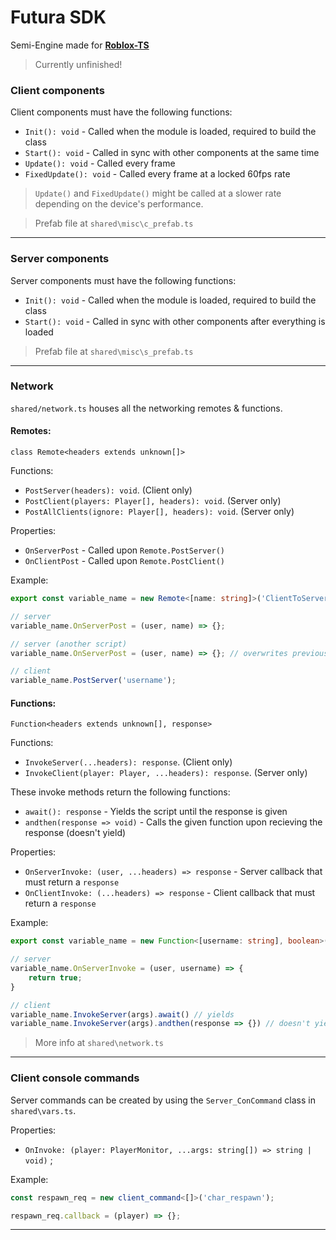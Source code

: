 # Futura SDK

Semi-Engine made for [**Roblox-TS**](https://roblox-ts.com/)
> Currently unfinished!

### Client components

Client components must have the following functions:

- `Init(): void` - Called when the module is loaded, required to build the class
- `Start(): void` - Called in sync with other components at the same time
- `Update(): void` - Called every frame
- `FixedUpdate(): void` - Called every frame at a locked 60fps rate

> `Update()` and `FixedUpdate()` might be called at a slower rate depending on the device's performance.

> Prefab file at `shared\misc\c_prefab.ts`

---

### Server components

Server components must have the following functions:

- `Init(): void` - Called when the module is loaded, required to build the class
- `Start(): void` - Called in sync with other components after everything is loaded

> Prefab file at `shared\misc\s_prefab.ts`

---

### Network

`shared/network.ts` houses all the networking remotes & functions.

#### Remotes:
`class Remote<headers extends unknown[]>`

Functions:
- `PostServer(headers): void`. (Client only)
- `PostClient(players: Player[], headers): void`. (Server only)
- `PostAllClients(ignore: Player[], headers): void`. (Server only)

Properties:
- `OnServerPost` - Called upon `Remote.PostServer()`
- `OnClientPost` - Called upon `Remote.PostClient()`

Example:

```ts
export const variable_name = new Remote<[name: string]>('ClientToServer');

// server
variable_name.OnServerPost = (user, name) => {};

// server (another script)
variable_name.OnServerPost = (user, name) => {}; // overwrites previous definition

// client
variable_name.PostServer('username');
```

#### Functions:

`Function<headers extends unknown[], response>`

Functions:
- `InvokeServer(...headers): response`. (Client only)
- `InvokeClient(player: Player, ...headers): response`. (Server only)

These invoke methods return the following functions:
- `await(): response` - Yields the script until the response is given
- `andthen(response => void)` - Calls the given function upon recieving the response (doesn't yield)

Properties:
- `OnServerInvoke: (user, ...headers) => response` - Server callback that must return a `response`
- `OnClientInvoke: (...headers) => response` - Client callback that must return a `response`

Example:

```ts
export const variable_name = new Function<[username: string], boolean>();

// server
variable_name.OnServerInvoke = (user, username) => {
	return true;
}

// client
variable_name.InvokeServer(args).await() // yields
variable_name.InvokeServer(args).andthen(response => {}) // doesn't yield
```

> More info at `shared\network.ts`

---

### Client console commands

Server commands can be created by using the `Server_ConCommand` class in `shared\vars.ts`.

Properties:
- `OnInvoke: (player: PlayerMonitor, ...args: string[]) => string | void)` ;

Example:
```ts
const respawn_req = new client_command<[]>('char_respawn');

respawn_req.callback = (player) => {};
```

---
